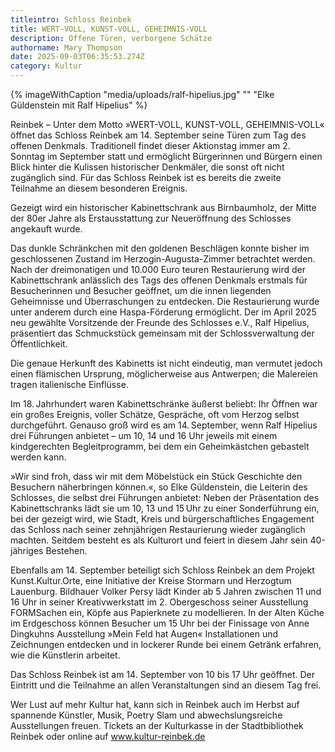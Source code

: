 ```yaml
---
titleintro: Schloss Reinbek
title: WERT-VOLL, KUNST-VOLL, GEHEIMNIS-VOLL
description: Offene Türen, verborgene Schätze
authorname: Mary Thompson
date: 2025-09-03T06:35:53.274Z
category: Kultur
---
```

{% imageWithCaption "media/uploads/ralf-hipelius.jpg" "" "Elke Güldenstein mit Ralf Hipelius" %}

Reinbek – Unter dem Motto »WERT-VOLL, KUNST-VOLL, GEHEIMNIS-VOLL« öffnet das Schloss Reinbek am 14. September seine Türen zum Tag des offenen Denkmals. Traditionell findet dieser Aktionstag immer am 2. Sonntag im September statt und ermöglicht Bürgerinnen und Bürgern einen Blick hinter die Kulissen historischer Denkmäler, die sonst oft nicht zugänglich sind. Für das Schloss Reinbek ist es bereits die zweite Teilnahme an diesem besonderen Ereignis. 

Gezeigt wird ein historischer Kabinettschrank aus Birnbaumholz, der Mitte der 80er Jahre als Erstausstattung zur Neueröffnung des Schlosses angekauft wurde. 

Das dunkle Schränkchen mit den goldenen Beschlägen konnte bisher im geschlossenen Zustand im Herzogin-Augusta-Zimmer betrachtet werden. Nach der dreimonatigen und 10.000 Euro teuren Restaurierung wird der Kabinettschrank anlässlich des Tags des offenen Denkmals erstmals für Besucherinnen und Besucher geöffnet, um die innen liegenden Geheimnisse und Überraschungen zu entdecken. Die Restaurierung wurde unter anderem durch eine Haspa-Förderung ermöglicht. Der im April 2025 neu gewählte Vorsitzende der Freunde des Schlosses e.V., Ralf Hipelius, präsentiert das Schmuckstück gemeinsam mit der Schlossverwaltung der Öffentlichkeit.

Die genaue Herkunft des Kabinetts ist nicht eindeutig, man vermutet jedoch einen flämischen Ursprung, möglicherweise aus Antwerpen; die Malereien tragen italienische Einflüsse.

Im 18. Jahrhundert waren Kabinettschränke äußerst beliebt: Ihr Öffnen war ein großes Ereignis, voller Schätze, Gespräche, oft vom Herzog selbst durchgeführt. Genauso groß wird es am 14. September, wenn Ralf Hipelius drei Führungen anbietet – um 10, 14 und 16 Uhr jeweils mit einem kindgerechten Begleitprogramm, bei dem ein Geheimkästchen gebastelt werden kann. 

»Wir sind froh, dass wir mit dem Möbelstück ein Stück Geschichte den Besuchern näherbringen können.«, so Elke Güldenstein, die Leiterin des Schlosses, die selbst drei Führungen anbietet: Neben der Präsentation des Kabinettschranks lädt sie um 10, 13 und 15 Uhr zu einer Sonderführung ein, bei der gezeigt wird, wie Stadt, Kreis und bürgerschaftliches Engagement das Schloss nach seiner zehnjährigen Restaurierung wieder zugänglich machten. Seitdem besteht es als Kulturort und feiert in diesem Jahr sein 40-jähriges Bestehen.

Ebenfalls am 14. September beteiligt sich Schloss Reinbek an dem Projekt Kunst.Kultur.Orte, eine Initiative der Kreise Stormarn und Herzogtum Lauenburg. Bildhauer Volker Persy lädt Kinder ab 5 Jahren zwischen 11 und 16 Uhr in seiner Kreativwerkstatt im 2. Obergeschoss seiner Ausstellung FORMSachen ein, Köpfe aus Papierknete zu modellieren. In der Alten Küche im Erdgeschoss können Besucher um 15 Uhr bei der Finissage von Anne Dingkuhns Ausstellung »Mein Feld hat Augen« Installationen und Zeichnungen entdecken und in lockerer Runde bei einem Getränk erfahren, wie die Künstlerin arbeitet.

Das Schloss Reinbek ist am 14. September von 10 bis 17 Uhr geöffnet. Der Eintritt und die Teilnahme an allen Veranstaltungen sind an diesem Tag frei.

Wer Lust auf mehr Kultur hat, kann sich in Reinbek auch im Herbst auf spannende Künstler, Musik, Poetry Slam und abwechslungsreiche Ausstellungen freuen. Tickets an der Kulturkasse in der Stadtbibliothek Reinbek oder online auf www.kultur-reinbek.de